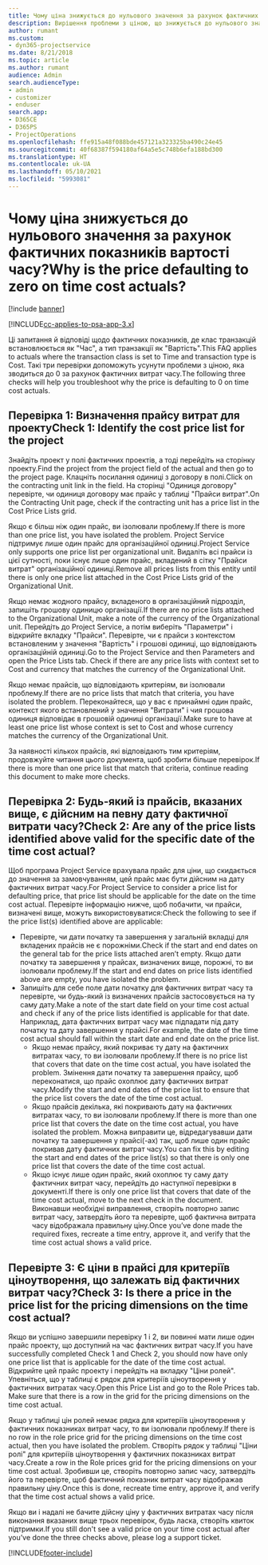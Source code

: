 ```yaml
---
title: Чому ціна знижується до нульового значення за рахунок фактичних показників вартості часу?
description: Вирішення проблеми з ціною, що знижується до нульового значення за рахунок фактичних показників вартості часу.
author: rumant
ms.custom:
- dyn365-projectservice
ms.date: 8/21/2018
ms.topic: article
ms.author: rumant
audience: Admin
search.audienceType:
- admin
- customizer
- enduser
search.app:
- D365CE
- D365PS
- ProjectOperations
ms.openlocfilehash: ffe915a48f088bde457121a323325ba490c24e45
ms.sourcegitcommit: 40f68387f594180af64a5e5c748b6efa188bd300
ms.translationtype: HT
ms.contentlocale: uk-UA
ms.lasthandoff: 05/10/2021
ms.locfileid: "5993081"
---
```

# <a name="why-is-the-price-defaulting-to-zero-on-time-cost-actuals"></a><span data-ttu-id="4d7a3-103">Чому ціна знижується до нульового значення за рахунок фактичних показників вартості часу?</span><span class="sxs-lookup"><span data-stu-id="4d7a3-103">Why is the price defaulting to zero on time cost actuals?</span></span>

[!include [banner](../includes/psa-now-project-operations.md)]

[!INCLUDE[cc-applies-to-psa-app-3.x](../includes/cc-applies-to-psa-app-3x.md)]

<span data-ttu-id="4d7a3-104">Ці запитання й відповіді щодо фактичних показників, де клас транзакцій встановлюється як "Час", а тип транзакції як "Вартість".</span><span class="sxs-lookup"><span data-stu-id="4d7a3-104">This FAQ applies to actuals where the transaction class is set to Time and transaction type is Cost.</span></span> <span data-ttu-id="4d7a3-105">Такі три перевірки допоможуть усунути проблеми з ціною, яка зводиться до 0 за рахунок фактичних витрат часу.</span><span class="sxs-lookup"><span data-stu-id="4d7a3-105">The following three checks will help you troubleshoot why the price is defaulting to 0 on time cost actuals.</span></span>
 
## <a name="check-1-identify-the-cost-price-list-for-the-project"></a><span data-ttu-id="4d7a3-106">Перевірка 1: Визначення прайсу витрат для проекту</span><span class="sxs-lookup"><span data-stu-id="4d7a3-106">Check 1: Identify the cost price list for the project</span></span>

<span data-ttu-id="4d7a3-107">Знайдіть проект у полі фактичних проектів, а тоді перейдіть на сторінку проекту.</span><span class="sxs-lookup"><span data-stu-id="4d7a3-107">Find the project from the project field of the actual and then go to the project page.</span></span> <span data-ttu-id="4d7a3-108">Клацніть посилання одиниці з договору в полі.</span><span class="sxs-lookup"><span data-stu-id="4d7a3-108">Click on the contracting unit link in the field.</span></span> <span data-ttu-id="4d7a3-109">На сторінці "Одиниця договору" перевірте, чи одиниця договору має прайс у таблиці "Прайси витрат".</span><span class="sxs-lookup"><span data-stu-id="4d7a3-109">On the Contracting Unit page, check if the contracting unit has a price list in the Cost Price Lists grid.</span></span>

<span data-ttu-id="4d7a3-110">Якщо є більш ніж один прайс, ви ізолювали проблему.</span><span class="sxs-lookup"><span data-stu-id="4d7a3-110">If there is more than one price list, you have isolated the problem.</span></span> <span data-ttu-id="4d7a3-111">Project Service підтримує лише один прайс для організаційної одиниці.</span><span class="sxs-lookup"><span data-stu-id="4d7a3-111">Project Service only supports one price list per organizational unit.</span></span> <span data-ttu-id="4d7a3-112">Видаліть всі прайси із цієї сутності, поки існує лише один прайс, вкладений в сітку "Прайси витрат" організаційної одиниці.</span><span class="sxs-lookup"><span data-stu-id="4d7a3-112">Remove all prices lists from this entity until there is only one price list attached in the Cost Price Lists grid of the Organizational Unit.</span></span>

<span data-ttu-id="4d7a3-113">Якщо немає жодного прайсу, вкладеного в організаційний підрозділ, запишіть грошову одиницю організації.</span><span class="sxs-lookup"><span data-stu-id="4d7a3-113">If there are no price lists attached to the Organizational Unit, make a note of the currency of the Organizational unit.</span></span> <span data-ttu-id="4d7a3-114">Перейдіть до Project Service, а потім виберіть "Параметри" і відкрийте вкладку "Прайси". Перевірте, чи є прайси з контекстом встановленим у значення "Вартість" і грошові одиниці, що відповідають організаційній одиниці.</span><span class="sxs-lookup"><span data-stu-id="4d7a3-114">Go to the Project Service and then Parameters and open the Price Lists tab. Check if there are any price lists with context set to Cost and currency that matches the currency of the Organizational Unit.</span></span>
 
<span data-ttu-id="4d7a3-115">Якщо немає прайсів, що відповідають критеріям, ви ізолювали проблему.</span><span class="sxs-lookup"><span data-stu-id="4d7a3-115">If there are no price lists that match that criteria, you have isolated the problem.</span></span> <span data-ttu-id="4d7a3-116">Переконайтеся, що у вас є принаймні один прайс, контекст якого встановлений у значення "Витрати" і чия грошова одиниця відповідає в грошовій одиниці організації.</span><span class="sxs-lookup"><span data-stu-id="4d7a3-116">Make sure to have at least one price list whose context is set to Cost and whose currency matches the currency of the Organizational Unit.</span></span>

<span data-ttu-id="4d7a3-117">За наявності кількох прайсів, які відповідають тим критеріям, продовжуйте читання цього документа, щоб зробити більше перевірок.</span><span class="sxs-lookup"><span data-stu-id="4d7a3-117">If there is more than one price list that match that criteria, continue reading this document to make more checks.</span></span>

## <a name="check-2-are-any-of-the-price-lists-identified-above-valid-for-the-specific-date-of-the-time-cost-actual"></a><span data-ttu-id="4d7a3-118">Перевірка 2: Будь-який із прайсів, вказаних вище, є дійсним на певну дату фактичної витрати часу?</span><span class="sxs-lookup"><span data-stu-id="4d7a3-118">Check 2: Are any of the price lists identified above valid for the specific date of the time cost actual?</span></span>

<span data-ttu-id="4d7a3-119">Щоб програма Project Service врахувала прайс для ціни, що скидається до значення за замовчуванням, цей прайс має бути дійсним на дату фактичних витрат часу.</span><span class="sxs-lookup"><span data-stu-id="4d7a3-119">For Project Service to consider a price list for defaulting price, that price list should be applicable for the date on the time cost actual.</span></span> <span data-ttu-id="4d7a3-120">Перевірте інформацію нижче, щоб побачити, чи прайси, визначені вище, можуть використовуватися:</span><span class="sxs-lookup"><span data-stu-id="4d7a3-120">Check the following to see if the price list(s) identified above are applicable:</span></span>

- <span data-ttu-id="4d7a3-121">Перевірте, чи дати початку та завершення у загальній вкладці для вкладених прайсів не є порожніми.</span><span class="sxs-lookup"><span data-stu-id="4d7a3-121">Check if the start and end dates on the general tab for the price lists attached aren’t empty.</span></span> <span data-ttu-id="4d7a3-122">Якщо дати початку та завершення у прайсах, визначених вище, порожні, то ви ізолювали проблему.</span><span class="sxs-lookup"><span data-stu-id="4d7a3-122">If the start and end dates on price lists identified above are empty, you have isolated the problem.</span></span> 
- <span data-ttu-id="4d7a3-123">Запишіть для себе поле дати початку для фактичних витрат часу та перевірте, чи будь-який із визначених прайсів застосовується на ту саму дату.</span><span class="sxs-lookup"><span data-stu-id="4d7a3-123">Make a note of the start date field on your time cost actual and check if any of the price lists identified is applicable for that date.</span></span> <span data-ttu-id="4d7a3-124">Наприклад, дата фактичних витрат часу має підпадати під дату початку та дату завершення у прайсі.</span><span class="sxs-lookup"><span data-stu-id="4d7a3-124">For example, the date of the time cost actual should fall within the start date and end date on the price list.</span></span> 
    - <span data-ttu-id="4d7a3-125">Якщо немає прайсу, який покриває ту дату на фактичних витратах часу, то ви ізолювали проблему.</span><span class="sxs-lookup"><span data-stu-id="4d7a3-125">If there is no price list that covers that date on the time cost actual, you have isolated the problem.</span></span> <span data-ttu-id="4d7a3-126">Змінення дати початку та завершення прайсу, щоб переконатися, що прайс охоплює дату фактичних витрат часу.</span><span class="sxs-lookup"><span data-stu-id="4d7a3-126">Modify the start and end dates of the price list to ensure that the price list covers the date of the time cost actual.</span></span> 
    - <span data-ttu-id="4d7a3-127">Якщо прайсів декілька, які покривають дату на фактичних витратах часу, то ви ізолювали проблему.</span><span class="sxs-lookup"><span data-stu-id="4d7a3-127">If there is more than one price list that covers the date on the time cost actual, you have isolated the problem.</span></span> <span data-ttu-id="4d7a3-128">Можна виправити це, відредагувавши дати початку та завершення у прайсі(-ах) так, щоб лише один прайс покривав дату фактичних витрат часу.</span><span class="sxs-lookup"><span data-stu-id="4d7a3-128">You can fix this by editing the start and end dates of the price list(s) so that there is only one price list that covers the date of the time cost actual.</span></span> 
    - <span data-ttu-id="4d7a3-129">Якщо існує лише один прайс, який охоплює ту саму дату фактичних витрат часу, перейдіть до наступної перевірки в документі.</span><span class="sxs-lookup"><span data-stu-id="4d7a3-129">If there is only one price list that covers that date of the time cost actual, move to the next check in the document.</span></span>
<span data-ttu-id="4d7a3-130">Виконавши необхідні виправлення, створіть повторно запис витрат часу, затвердіть його та перевірте, щоб фактична витрата часу відображала правильну ціну.</span><span class="sxs-lookup"><span data-stu-id="4d7a3-130">Once you’ve done made the required fixes, recreate a time entry, approve it, and verify that the time cost actual shows a valid price.</span></span>

## <a name="check-3-is-there-a-price-in-the-price-list-for-the-pricing-dimensions-on-the-time-cost-actual"></a><span data-ttu-id="4d7a3-131">Перевірте 3: Є ціни в прайсі для критеріїв ціноутворення, що залежать від фактичних витрат часу?</span><span class="sxs-lookup"><span data-stu-id="4d7a3-131">Check 3: Is there a price in the price list for the pricing dimensions on the time cost actual?</span></span>

<span data-ttu-id="4d7a3-132">Якщо ви успішно завершили перевірку 1 і 2, ви повинні мати лише один прайс проекту, що доступний на час фактичних витрат часу.</span><span class="sxs-lookup"><span data-stu-id="4d7a3-132">If you have successfully completed Check 1 and Check 2, you should now have only one price list that is applicable for the date of the time cost actual.</span></span> <span data-ttu-id="4d7a3-133">Відкрийте цей прайс проекту і перейдіть на вкладку "Ціни ролей". Упевніться, що у таблиці є рядок для критеріїв ціноутворення у фактичних витратах часу.</span><span class="sxs-lookup"><span data-stu-id="4d7a3-133">Open this Price List and go to the Role Prices tab. Make sure that there is a row in the grid for the pricing dimensions on the time cost actual.</span></span>

<span data-ttu-id="4d7a3-134">Якщо у таблиці цін ролей немає рядка для критеріїв ціноутворення у фактичних показниках витрат часу, то ви ізолювали проблему.</span><span class="sxs-lookup"><span data-stu-id="4d7a3-134">If there is no row in the role price grid for the pricing dimensions on the time cost actual, then you have isolated the problem.</span></span> <span data-ttu-id="4d7a3-135">Створіть рядок у таблиці "Ціни ролі" для критеріїв ціноутворення у фактичних показниках витрат часу.</span><span class="sxs-lookup"><span data-stu-id="4d7a3-135">Create a row in the Role prices grid for the pricing dimensions on your time cost actual.</span></span> <span data-ttu-id="4d7a3-136">Зробивши це, створіть повторно запис часу, затвердіть його та перевірте, щоб фактичний показник витрат часу відображав правильну ціну.</span><span class="sxs-lookup"><span data-stu-id="4d7a3-136">Once this is done, recreate time entry, approve it, and verify that the time cost actual shows a valid price.</span></span>
 
<span data-ttu-id="4d7a3-137">Якщо ви і надалі не бачите дійсну ціну у фактичних витратах часу після виконання вказаних вище трьох перевірок, будь ласка, створіть квиток підтримки.</span><span class="sxs-lookup"><span data-stu-id="4d7a3-137">If you still don't see a valid price on your time cost actual after you’ve done the three checks above, please log a support ticket.</span></span>





[!INCLUDE[footer-include](../includes/footer-banner.md)]